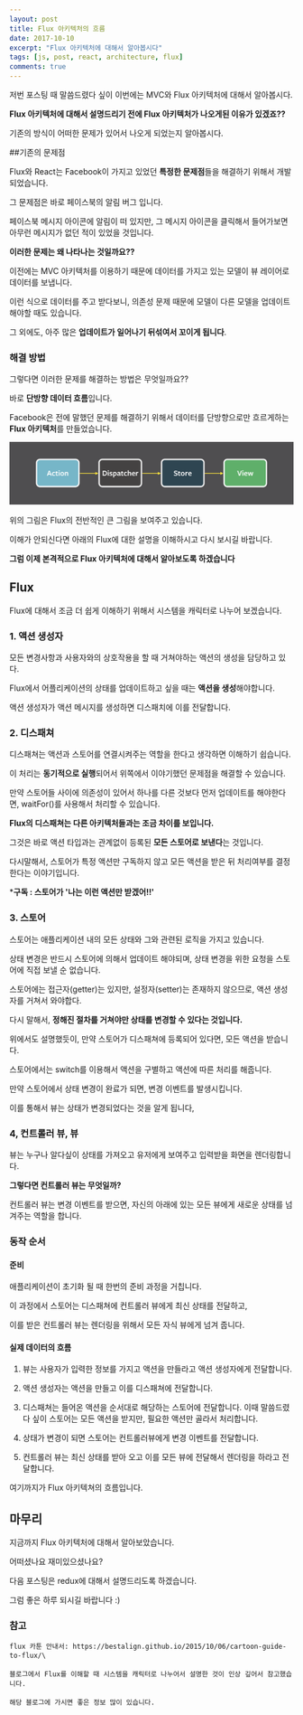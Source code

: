 ```yaml
---
layout: post
title: Flux 아키텍처의 흐름
date: 2017-10-10
excerpt: "Flux 아키텍처에 대해서 알아봅시다"
tags: [js, post, react, architecture, flux]
comments: true
---
```


저번 포스팅 때 말씀드렸다 싶이 이번에는 MVC와 Flux 아키텍처에 대해서 알아봅시다.

**Flux 아키텍처에 대해서 설명드리기 전에 Flux 아키텍처가 나오게된 이유가 있겠죠??**

기존의 방식이 어떠한 문제가 있어서 나오게 되었는지 알아봅시다.

##기존의 문제점

Flux와 React는 Facebook이 가지고 있었던 **특정한 문제점**들을 해결하기 위해서 개발되었습니다.

그 문제점은 바로 페이스북의 알림 버그 입니다.

페이스북 메시지 아이콘에 알림이 떠 있지만, 그 메시지 아이콘을 클릭해서 들어가보면 아무런 메시지가 없던 적이 있었을 것입니다.

**이러한 문제는 왜 나타나는 것일까요??**

이전에는 MVC 아키텍처를 이용하기 때문에 데이터를 가지고 있는 모델이 뷰 레이어로 데이터를 보냅니다.

이런 식으로 데이터를 주고 받다보니, 의존성 문제 때문에 모델이 다른 모델을 업데이트해야할 때도 있습니다.

그 외에도, 아주 많은 **업데이트가 일어나기 뒤섞여서 꼬이게 됩니다**. 

### 해결 방법

그렇다면 이러한 문제를 해결하는 방법은 무엇일까요??

바로 **단방향 데이터 흐름**입니다.

Facebook은 전에 말했던 문제를 해결하기 위해서 데이터를 단방향으로만 흐르게하는 **Flux 아키텍처**를 만들었습니다.

![flux](../img/flux_process.png)

위의 그림은 Flux의 전반적인 큰 그림을 보여주고 있습니다.

이해가 안되신다면 아래의 Flux에 대한 설명을 이해하시고 다시 보시길 바랍니다.

**그럼 이제 본격적으로 Flux 아키텍처에 대해서 알아보도록 하겠습니다**

## Flux

Flux에 대해서 조금 더 쉽게 이해하기 위해서 시스템을 캐릭터로 나누어 보겠습니다.

### 1. 액션 생성자

모든 변경사항과 사용자와의 상호작용을 할 때 거쳐야하는 액션의 생성을 담당하고 있다. 

Flux에서 어플리케이션의 상태를 업데이트하고 싶을 때는 **액션을 생성**해야합니다.

액션 생성자가 액션 메시지를 생성하면 디스패치에 이를 전달합니다.

### 2. 디스패쳐

디스패쳐는 액션과 스토어를 연결시켜주는 역할을 한다고 생각하면 이해하기 쉽습니다.

이 처리는 **동기적으로 실행**되어서 위쪽에서 이야기했던 문제점을 해결할 수 있습니다.

만약 스토어들 사이에 의존성이 있어서 하나를 다른 것보다 먼저 업데이트를 해야한다면, waitFor()를 사용해서 처리할 수 있습니다.

**Flux의 디스패쳐는 다른 아키텍처들과는 조금 차이를 보입니다.** 

그것은 바로 액션 타입과는 관계없이 등록된 **모든 스토어로 보낸다**는 것입니다. 

 다시말해서, 스토어가 특정 액션만 구독하지 않고 모든 액션을 받은 뒤 처리여부를 결정한다는 이야기입니다.

 ***구독 : 스토어가 '나는 이런 액션만 받겠어!!'**

### 3. 스토어

스토어는 애플리케이션 내의 모든 상태와 그와 관련된 로직을 가지고 있습니다.


상태 변경은 반드시 스토어에 의해서 업데이트 해야되며, 상태 변경을 위한 요청을 스토어에 직접 보낼 순 없습니다. 

스토어에는 접근자(getter)는 있지만, 설정자(setter)는 존재하지 않으므로, 액션 생성자를 거쳐서 와야합다.

다시 말해서, **정해진 절차를 거쳐야만 상태를 변경할 수 있다는 것입니다.**

위에서도 설명했듯이, 만약 스토어가 디스패쳐에 등록되어 있다면, 모든 액션을 받습니다. 

스토어에서는 switch를 이용해서 액션을 구별하고 액션에 따른 처리를 해줍니다.

만약 스토어에서 상태 변경이 완료가 되면, 변경 이벤트를 발생시킵니다.

이를 통해서 뷰는 상태가 변경되었다는 것을 알게 됩니다,

### 4, 컨트롤러 뷰, 뷰

뷰는 누구나 알다싶이 상태를 가져오고 유저에게 보여주고 입력받을 화면을 렌더링합니다.

**그렇다면 컨트롤러 뷰는 무엇일까?**

컨트롤러 뷰는 변경 이벤트를 받으면, 자신의 아래에 있는 모든 뷰에게 새로운 상태를 넘겨주는 역할을 합니다.


### 동작 순서

#### 준비

애플리케이션이 초기화 될 때 한번의 준비 과정을 거칩니다.

이 과정에서 스토어는 디스패쳐에 컨트롤러 뷰에게 최신 상태를 전달하고,

이를 받은 컨트롤러 뷰는 렌더링을 위해서 모든 자식 뷰에게 넘겨 줍니다.

#### 실제 데이터의 흐름

1. 뷰는 사용자가 입력한 정보를 가지고 액션을 만들라고 액션 생성자에게 전달합니다.

2. 액션 생성자는 액션을 만들고 이를 디스패쳐에 전달합니다.

3. 디스패쳐는 들어온 액션을 순서대로 해당하는 스토어에 전달합니다. 이때 말씀드렸다 싶이 스토어는 모든 액션을 받지만, 필요한 액션만 골라서 처리합니다.

4. 상태가 변경이 되면 스토어는 컨트롤러뷰에게 변경 이벤트를 전달합니다.

5. 컨트롤러 뷰는 최신 상태를 받아 오고 이를 모든 뷰에 전달해서 렌더링을 하라고 전달합니다.

여기까지가 Flux 아키텍쳐의 흐름입니다. 


## 마무리

지금까지 Flux 아키텍처에 대해서 알아보았습니다.

어떠셨나요 재미있으셨나요?

다음 포스팅은 redux에 대해서 설명드리도록 하겠습니다.

그럼 좋은 하루 되시길 바랍니다 :)

### 참고

```
flux 카툰 안내서: https://bestalign.github.io/2015/10/06/cartoon-guide-to-flux/\

블로그에서 Flux를 이해할 때 시스템을 캐릭터로 나누어서 설명한 것이 인상 깊어서 참고했습니다.

해당 블로그에 가시면 좋은 정보 많이 있습니다.
```
